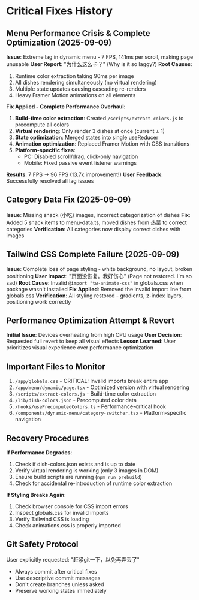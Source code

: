 # Critical Fixes History

## Menu Performance Crisis & Complete Optimization (2025-09-09)
**Issue**: Extreme lag in dynamic menu - 7 FPS, 141ms per scroll, making page unusable
**User Report**: "为什么这么卡？" (Why is it so laggy?) 
**Root Causes**:
1. Runtime color extraction taking 90ms per image
2. All dishes rendering simultaneously (no virtual rendering)
3. Multiple state updates causing cascading re-renders
4. Heavy Framer Motion animations on all elements

**Fix Applied - Complete Performance Overhaul**:
1. **Build-time color extraction**: Created `/scripts/extract-colors.js` to precompute all colors
2. **Virtual rendering**: Only render 3 dishes at once (current ± 1)
3. **State optimization**: Merged states into single useReducer
4. **Animation optimization**: Replaced Framer Motion with CSS transitions
5. **Platform-specific fixes**: 
   - PC: Disabled scroll/drag, click-only navigation
   - Mobile: Fixed passive event listener warnings

**Results**: 7 FPS → 96 FPS (13.7x improvement!)
**User Feedback**: Successfully resolved all lag issues

## Category Data Fix (2025-09-09)
**Issue**: Missing snack (小吃) images, incorrect categorization of dishes
**Fix**: Added 5 snack items to menu-data.ts, moved dishes from 热菜 to correct categories
**Verification**: All categories now display correct dishes with images

## Tailwind CSS Complete Failure (2025-09-09)
**Issue**: Complete loss of page styling - white background, no layout, broken positioning
**User Impact**: "页面没恢复。我好伤心" (Page not restored. I'm so sad)
**Root Cause**: Invalid `@import "tw-animate-css"` in globals.css when package wasn't installed
**Fix Applied**: Removed the invalid import line from globals.css
**Verification**: All styling restored - gradients, z-index layers, positioning work correctly

## Performance Optimization Attempt & Revert
**Initial Issue**: Devices overheating from high CPU usage
**User Decision**: Requested full revert to keep all visual effects
**Lesson Learned**: User prioritizes visual experience over performance optimization

## Important Files to Monitor
1. `/app/globals.css` - CRITICAL: Invalid imports break entire app
2. `/app/menu/dynamic/page.tsx` - Optimized version with virtual rendering
3. `/scripts/extract-colors.js` - Build-time color extraction
4. `/lib/dish-colors.json` - Precomputed color data
5. `/hooks/usePrecomputedColors.ts` - Performance-critical hook
6. `/components/dynamic-menu/category-switcher.tsx` - Platform-specific navigation

## Recovery Procedures
**If Performance Degrades**:
1. Check if dish-colors.json exists and is up to date
2. Verify virtual rendering is working (only 3 images in DOM)
3. Ensure build scripts are running (`npm run prebuild`)
4. Check for accidental re-introduction of runtime color extraction

**If Styling Breaks Again**:
1. Check browser console for CSS import errors
2. Inspect globals.css for invalid imports
3. Verify Tailwind CSS is loading
4. Check animations.css is properly imported

## Git Safety Protocol
User explicitly requested: "赶紧git一下，以免再弄丢了"
- Always commit after critical fixes
- Use descriptive commit messages
- Don't create branches unless asked
- Preserve working states immediately